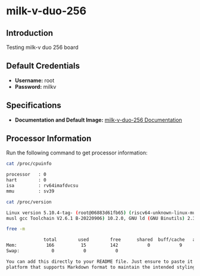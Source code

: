 # milk-v-duo-256

## Introduction
Testing milk-v duo 256 board

## Default Credentials
- **Username:** root
- **Password:** milkv

## Specifications
- **Documentation and Default Image:** [milk-v-duo-256 Documentation](https://milkv.io/docs/duo/resources/image-sdk)

## Processor Information
Run the following command to get processor information:
```bash
cat /proc/cpuinfo 

processor   : 0
hart        : 0
isa         : rv64imafdvcsu
mmu         : sv39

cat /proc/version

Linux version 5.10.4-tag- (root@06883d61fb65) (riscv64-unknown-linux-musl-gcc (Xuantie-900 linux-5.10.4
musl gcc Toolchain V2.6.1 B-20220906) 10.2.0, GNU ld (GNU Binutils) 2.35) #1 PREEMPT Tue May 28 20:45:31 CST 2024

free -m

              total        used        free      shared  buff/cache   available
Mem:           166          15         142           0           9         145
Swap:            0           0           0

You can add this directly to your README file. Just ensure to paste it into a Markdown editor or a
platform that supports Markdown format to maintain the intended styling.
